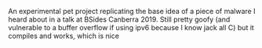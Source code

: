 An experimental pet project replicating the base idea of a piece of malware I heard about in a talk at BSides Canberra 2019. Still pretty goofy (and vulnerable to a buffer overflow if using ipv6 because I know jack all C) but it compiles and works, which is nice
